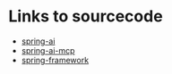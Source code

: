 # Links to sourcecode

- [spring-ai](https://github.com/spring-projects/spring-ai)
- [spring-ai-mcp](https://github.com/spring-projects-experimental/spring-ai-mcp)
- [spring-framework](https://github.com/spring-projects/spring-framework)
